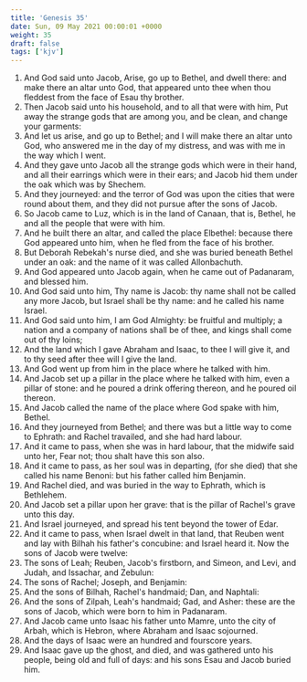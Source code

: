 ```yaml
---
title: 'Genesis 35'
date: Sun, 09 May 2021 00:00:01 +0000
weight: 35
draft: false
tags: ['kjv'] 
---
```


1. And God said unto Jacob, Arise, go up to Bethel, and dwell there: and make there an altar unto God, that appeared unto thee when thou fleddest from the face of Esau thy brother.
2. Then Jacob said unto his household, and to all that were with him, Put away the strange gods that are among you, and be clean, and change your garments:
3. And let us arise, and go up to Bethel; and I will make there an altar unto God, who answered me in the day of my distress, and was with me in the way which I went.
4. And they gave unto Jacob all the strange gods which were in their hand, and all their earrings which were in their ears; and Jacob hid them under the oak which was by Shechem.
5. And they journeyed: and the terror of God was upon the cities that were round about them, and they did not pursue after the sons of Jacob.
6. So Jacob came to Luz, which is in the land of Canaan, that is, Bethel, he and all the people that were with him.
7. And he built there an altar, and called the place Elbethel: because there God appeared unto him, when he fled from the face of his brother.
8. But Deborah Rebekah's nurse died, and she was buried beneath Bethel under an oak: and the name of it was called Allonbachuth.
9. And God appeared unto Jacob again, when he came out of Padanaram, and blessed him.
10. And God said unto him, Thy name is Jacob: thy name shall not be called any more Jacob, but Israel shall be thy name: and he called his name Israel.
11. And God said unto him, I am God Almighty: be fruitful and multiply; a nation and a company of nations shall be of thee, and kings shall come out of thy loins;
12. And the land which I gave Abraham and Isaac, to thee I will give it, and to thy seed after thee will I give the land.
13. And God went up from him in the place where he talked with him.
14. And Jacob set up a pillar in the place where he talked with him, even a pillar of stone: and he poured a drink offering thereon, and he poured oil thereon.
15. And Jacob called the name of the place where God spake with him, Bethel.
16. And they journeyed from Bethel; and there was but a little way to come to Ephrath: and Rachel travailed, and she had hard labour.
17. And it came to pass, when she was in hard labour, that the midwife said unto her, Fear not; thou shalt have this son also.
18. And it came to pass, as her soul was in departing, (for she died) that she called his name Benoni: but his father called him Benjamin.
19. And Rachel died, and was buried in the way to Ephrath, which is Bethlehem.
20. And Jacob set a pillar upon her grave: that is the pillar of Rachel's grave unto this day.
21. And Israel journeyed, and spread his tent beyond the tower of Edar.
22. And it came to pass, when Israel dwelt in that land, that Reuben went and lay with Bilhah his father's concubine: and Israel heard it. Now the sons of Jacob were twelve:
23. The sons of Leah; Reuben, Jacob's firstborn, and Simeon, and Levi, and Judah, and Issachar, and Zebulun:
24. The sons of Rachel; Joseph, and Benjamin:
25. And the sons of Bilhah, Rachel's handmaid; Dan, and Naphtali:
26. And the sons of Zilpah, Leah's handmaid; Gad, and Asher: these are the sons of Jacob, which were born to him in Padanaram.
27. And Jacob came unto Isaac his father unto Mamre, unto the city of Arbah, which is Hebron, where Abraham and Isaac sojourned.
28. And the days of Isaac were an hundred and fourscore years.
29. And Isaac gave up the ghost, and died, and was gathered unto his people, being old and full of days: and his sons Esau and Jacob buried him.
